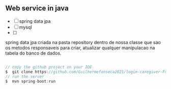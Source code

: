## Web service in java

- [ ] spring data jpa
- [ ] mysql
- [ ] 


spring data jpa criada na pasta repository dentro de nossa classe que sao os metodos responsaveis para criar, atualizar qualquer manipulacao na tabela do banco de dados.

## 

```java
// copy the github project on your IDE
$  git clone https://github.com/Guilhermefonseca2021/login-caregiver-Full-Stack.git
// run the server
$  mvn spring-boot:run
```


